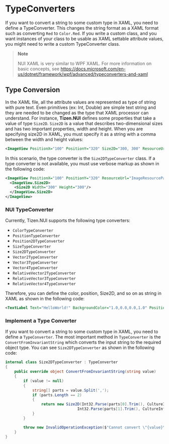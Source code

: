 # TypeConverters
If you want to convert a string to some custom type in XAML, you need to define a TypeConverter. This changes the string format as a XAML format such as converting `Red` to `Color.Red`.
If you write a custom class, and you want instances of your class to be usable as XAML settable attribute values, you might need to write a custom TypeConverter class.

> **Note**
> 
> NUI XAML is very similar to WPF XAML. For more information on basic concepts, see
https://docs.microsoft.com/en-us/dotnet/framework/wpf/advanced/typeconverters-and-xaml

## Type Conversion
In the XAML file, all the attribute values are represented as type of string with pure text.
Even primitives (ex: Int, Double) are simple text string and they are needed to be changed as the type that XAML processor can understand.
For instance, **Tizen.NUI** defines some properties that take a value of type `Size2D`. 
`Size2D` is a value that describes two-dimensional sizes and has two important properties, width and height. 
When you are specifying size2D in XAML, you must specify it as a string with a comma between the width and height values:

``` xml
<ImageView PositionX="100" PositionY="320" Size2D="300, 300" ResourceUrl="ImageResourcePath"/>
```

In this scenario, the type converter is the `Size2DTypeConverter` class.
If a type converter is not available, you must use verbose markup as shown in the following code:

``` xml
<ImageView PositionX="100" PositionY="320" ResourceUrl="ImageResourcePath">
  <ImageView.Size2D>
    <Size2D Width="300" Height="300"/>
  </ImageView.Size2D>
</ImageView>
```

### NUI TypeConverter
Currently, Tizen.NUI supports the following type converters:
- `ColorTypeConverter`
- `PositionTypeConverter`
- `Position2DTypeConverter`
- `SizeTypeConverter`
- `Size2DTypeConverter`
- `Vector2TypeConverter`
- `Vector3TypeConverter`
- `Vector4TypeConverter`
- `RelativeVector2TypeConverter`
- `RelativeVector3TypeConverter`
- `RelativeVector4TypeConverter`

Therefore, you can define the color, position, Size2D, and so on as string in XAML as shown in the following code:

``` xml
<TextLabel Text="HelloWorld!" BackgroundColor="1.0,0.0,0.0,1.0" Position="20,10,0" Size2D="440,400"/>
```

### Implement a Type Converter
If you want to convert a string to some custom type in XAML, you need to define a `TypeConverter`.
The most important method in `TypeConverter` is the `ConvertFromInvariantString` which converts the input string to the required object type. 
You can see `Size2DTypeConverter` as shown in the following code:

``` csharp
internal class Size2DTypeConverter : TypeConverter
{
    public override object ConvertFromInvariantString(string value)
    {
        if (value != null)
        {
            string[] parts = value.Split(',');
            if (parts.Length == 2)
            {
                return new Size2D(Int32.Parse(parts[0].Trim(), CultureInfo.InvariantCulture), 
                                Int32.Parse(parts[1].Trim(), CultureInfo.InvariantCulture));
            }
        }

        throw new InvalidOperationException($"Cannot convert \"{value}\" into {typeof(Size2D)}");
    }
}
```
